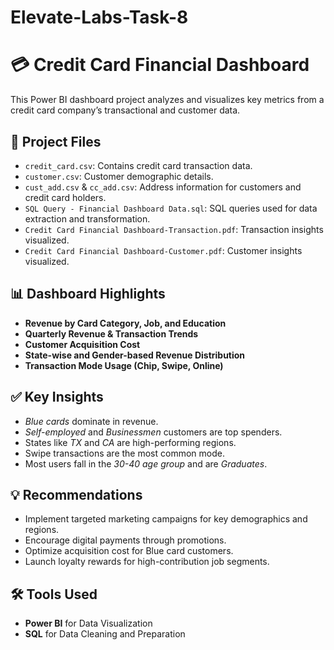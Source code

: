 # Elevate-Labs-Task-8
# 💳 Credit Card Financial Dashboard

This Power BI dashboard project analyzes and visualizes key metrics from a credit card company’s transactional and customer data.

## 📂 Project Files

- `credit_card.csv`: Contains credit card transaction data.
- `customer.csv`: Customer demographic details.
- `cust_add.csv` & `cc_add.csv`: Address information for customers and credit card holders.
- `SQL Query - Financial Dashboard Data.sql`: SQL queries used for data extraction and transformation.
- `Credit Card Financial Dashboard-Transaction.pdf`: Transaction insights visualized.
- `Credit Card Financial Dashboard-Customer.pdf`: Customer insights visualized.

## 📊 Dashboard Highlights

- **Revenue by Card Category, Job, and Education**
- **Quarterly Revenue & Transaction Trends**
- **Customer Acquisition Cost**
- **State-wise and Gender-based Revenue Distribution**
- **Transaction Mode Usage (Chip, Swipe, Online)**

## ✅ Key Insights

- *Blue cards* dominate in revenue.
- *Self-employed* and *Businessmen* customers are top spenders.
- States like *TX* and *CA* are high-performing regions.
- Swipe transactions are the most common mode.
- Most users fall in the *30-40 age group* and are *Graduates*.

## 💡 Recommendations

- Implement targeted marketing campaigns for key demographics and regions.
- Encourage digital payments through promotions.
- Optimize acquisition cost for Blue card customers.
- Launch loyalty rewards for high-contribution job segments.

## 🛠️ Tools Used

- **Power BI** for Data Visualization
- **SQL** for Data Cleaning and Preparation
